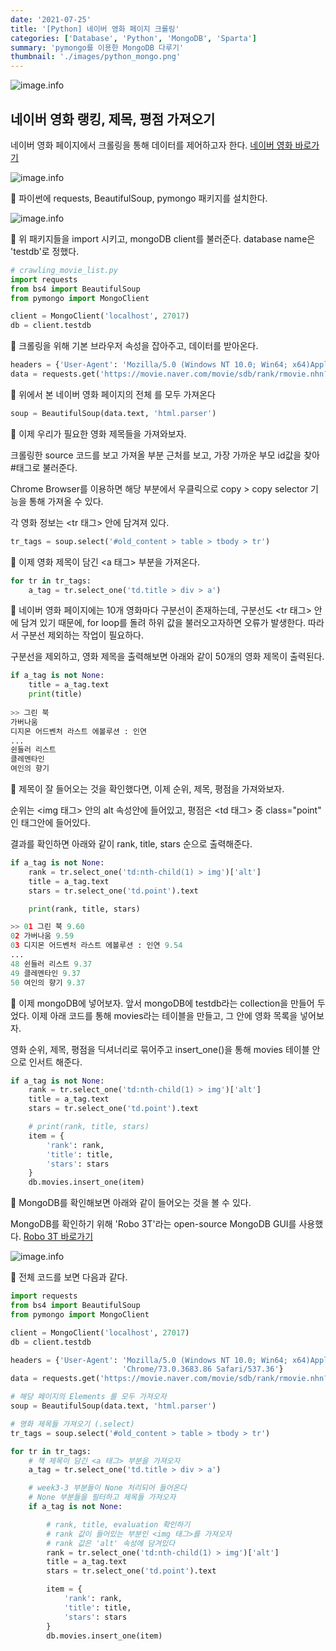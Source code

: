```yaml
---
date: '2021-07-25'
title: '[Python] 네이버 영화 페이지 크롤링'
categories: ['Database', 'Python', 'MongoDB', 'Sparta']
summary: 'pymongo를 이용한 MongoDB 다루기'
thumbnail: './images/python_mongo.png'
---
```


![image.info](./images/python_mongo.png)

## 네이버 영화 랭킹, 제목, 평점 가져오기

네이버 영화 페이지에서 크롤링을 통해 데이터를 제어하고자 한다. [네이버 영화 바로가기](<https://movie.naver.com/movie/sdb/rank/rmovie.naver?sel=pnt&date=20210723>)

![image.info]('./../images/inside_contents/네이버_영화_페이지_크롤링_1.png)<br/>

🔽 파이썬에 requests, BeautifulSoup, pymongo 패키지를 설치한다.

![image.info]('./../images/inside_contents/네이버_영화_페이지_크롤링_2.png)<br/>

🔽 위 패키지들을 import 시키고, mongoDB client를 불러준다. database name은 'testdb'로 정했다.

```python
# crawling_movie_list.py
import requests
from bs4 import BeautifulSoup
from pymongo import MongoClient

client = MongoClient('localhost', 27017)
db = client.testdb
```

🔽 크롤링을 위해 기본 브라우저 속성을 잡아주고, 데이터를 받아온다.

```python
headers = {'User-Agent': 'Mozilla/5.0 (Windows NT 10.0; Win64; x64)AppleWebKit/537.36 (KHTML, like Gecko) Chrome/73.0.3683.86 Safari/537.36'}
data = requests.get('https://movie.naver.com/movie/sdb/rank/rmovie.nhn?sel=pnt&date=20210723', headers=headers)
```

🔽 위에서 본 네이버 영화 페이지의 전체 <html> 를 모두 가져온다

```python
soup = BeautifulSoup(data.text, 'html.parser')
```

🔽 이제 우리가 필요한 영화 제목들을 가져와보자.

크롤링한 source 코드를 보고 가져올 부분 근처를 보고, 가장 가까운 부모 id값을 찾아 #태그로 불러준다.

Chrome Browser를 이용하면 해당 부분에서 우클릭으로 copy > copy selector 기능을 통해 가져올 수 있다.

각 영화 정보는 <tr 태그> 안에 담겨져 있다.

```python
tr_tags = soup.select('#old_content > table > tbody > tr')
```

🔽 이제 영화 제목이 담긴 <a 태그> 부분을 가져온다.

```python
for tr in tr_tags:
    a_tag = tr.select_one('td.title > div > a')
```

🔽 네이버 영화 페이지에는 10개 영화마다 구분선이 존재하는데, 구분선도 <tr 태그> 안에 담겨 있기 때문에, for loop를 돌려 하위 값을 불러오고자하면 오류가 발생한다. 따라서 구분선 제외하는 작업이 필요하다.

구분선을 제외하고, 영화 제목을 출력해보면 아래와 같이 50개의 영화 제목이 출력된다.

```python
if a_tag is not None:
    title = a_tag.text
    print(title)
    
>> 그린 북
가버나움
디지몬 어드벤처 라스트 에볼루션 : 인연
...
쉰들러 리스트
클레멘타인
여인의 향기
```

🔽 제목이 잘 들어오는 것을 확인했다면, 이제 순위, 제목, 평점을 가져와보자.

순위는 <img 태그> 안의 alt 속성안에 들어있고,
평점은 <td 태그> 중 class="point" 인 태그안에 들어있다.

결과를 확인하면 아래와 같이 rank, title, stars 순으로 출력해준다.

```python
if a_tag is not None:
    rank = tr.select_one('td:nth-child(1) > img')['alt']
    title = a_tag.text
    stars = tr.select_one('td.point').text

    print(rank, title, stars)

>> 01 그린 북 9.60
02 가버나움 9.59
03 디지몬 어드벤처 라스트 에볼루션 : 인연 9.54
...
48 쉰들러 리스트 9.37
49 클레멘타인 9.37
50 여인의 향기 9.37
```

🔽 이제 mongoDB에 넣어보자. 앞서 mongoDB에 testdb라는 collection을 만들어 두었다. 이제 아래 코드를 통해 movies라는 테이블을 만들고, 그 안에 영화 목록을 넣어보자.

영화 순위, 제목, 평점을 딕셔너리로 묶어주고 insert_one()을 통해 movies 테이블 안으로 인서트 해준다.

```python
if a_tag is not None:
    rank = tr.select_one('td:nth-child(1) > img')['alt']
    title = a_tag.text
    stars = tr.select_one('td.point').text

    # print(rank, title, stars)
    item = {
        'rank': rank,
        'title': title,
        'stars': stars
    }
    db.movies.insert_one(item)
```

🔽 MongoDB를 확인해보면 아래와 같이 들어오는 것을 볼 수 있다.

MongoDB를 확인하기 위해 'Robo 3T'라는 open-source MongoDB GUI를 사용했다. [Robo 3T 바로가기](<https://robomongo.org/>)

![image.info]('./../images/inside_contents/네이버_영화_페이지_크롤링_3.png)<br/>

🔽 전체 코드를 보면 다음과 같다.

```python
import requests
from bs4 import BeautifulSoup
from pymongo import MongoClient

client = MongoClient('localhost', 27017)
db = client.testdb

headers = {'User-Agent': 'Mozilla/5.0 (Windows NT 10.0; Win64; x64)AppleWebKit/537.36 (KHTML, like Gecko) '
                         'Chrome/73.0.3683.86 Safari/537.36'}
data = requests.get('https://movie.naver.com/movie/sdb/rank/rmovie.nhn?sel=pnt&date=20210723', headers=headers)

# 해당 페이지의 Elements 를 모두 가져오자
soup = BeautifulSoup(data.text, 'html.parser')

# 영화 제목들 가져오기 (.select)
tr_tags = soup.select('#old_content > table > tbody > tr')

for tr in tr_tags:
    # 책 제목이 담긴 <a 태그> 부분을 가져오자
    a_tag = tr.select_one('td.title > div > a')

    # week3-3 부분들이 None 처리되어 들어온다
    # None 부분들을 필터하고 제목들 가져오자
    if a_tag is not None:

        # rank, title, evaluation 확인하기
        # rank 값이 들어있는 부분인 <img 태그>를 가져오자
        # rank 값은 'alt' 속성에 담겨있다
        rank = tr.select_one('td:nth-child(1) > img')['alt']
        title = a_tag.text
        stars = tr.select_one('td.point').text

        item = {
            'rank': rank,
            'title': title,
            'stars': stars
        }
        db.movies.insert_one(item)
```
